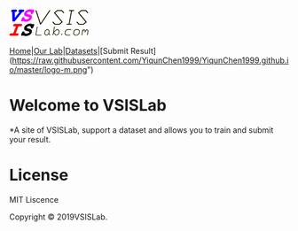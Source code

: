 <a href="http://www.vsislab.com">
<img src="https://raw.githubusercontent.com/YiqunChen1999/YiqunChen1999.github.io/master/logo-m.png" alt="VSISLab">
</a>

[Home](https://YiqunChen1999.github.io)|[Our Lab](http://www.vsislab.com/)|[Datasets](https://raw.githubusercontent.com/YiqunChen1999/YiqunChen1999.github.io/master/logo-m.png")|[Submit Result](https://raw.githubusercontent.com/YiqunChen1999/YiqunChen1999.github.io/master/logo-m.png")


# Welcome to VSISLab

*A site of VSISLab, support a dataset and allows you to train and submit your result.

# License
MIT Liscence

Copyright © 2019VSISLab. 
